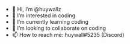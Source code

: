 - 👋 Hi, I’m @huywallz
- 👀 I’m interested in coding
- 🌱 I’m currently learning coding
- 💞️ I’m looking to collaborate on coding
- 📫 How to reach me: huywall#5235 (Discord)

<!---
huywallz/huywallz is a ✨ special ✨ repository because its `README.md` (this file) appears on your GitHub profile.
You can click the Preview link to take a look at your changes.
--->
